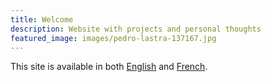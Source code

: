 ```yaml
---
title: Welcome
description: Website with projects and personal thoughts
featured_image: images/pedro-lastra-137167.jpg
---
```


This site is available in both [English] and [French].

<!-- External links and references -->

[English]: /
[French]: /fr/
